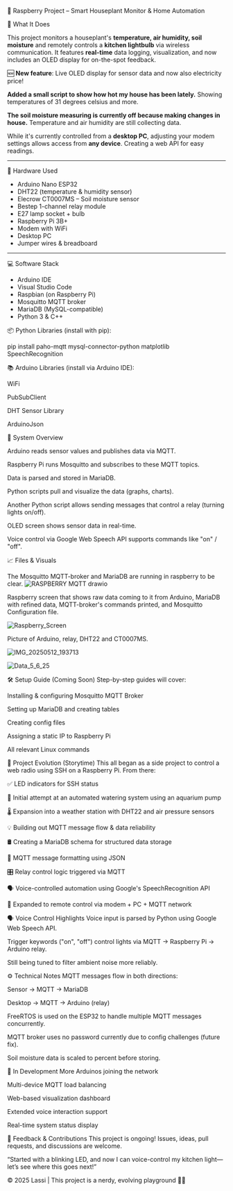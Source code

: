 🌿 Raspberry Project – Smart Houseplant Monitor & Home Automation

🧠 What It Does

This project monitors a houseplant's **temperature, air humidity, soil moisture** and remotely controls a **kitchen lightbulb** via wireless communication. It features **real-time** data logging, visualization, and now includes an OLED display for on-the-spot feedback.

🆕 **New feature**: Live OLED display for sensor data and now also electricity price!

**Added a small script to show how hot my house has been lately.** Showing temperatures of 31 degrees celsius and more. 

**The soil moisture measuring is currently off because making changes in house.** Temperature and air humidity are still collecting data.

While it's currently controlled from a **desktop PC**, adjusting your modem settings allows access from **any device**.
Creating a web API for easy readings.


---

🔩 Hardware Used

- Arduino Nano ESP32  
- DHT22 (temperature & humidity sensor)  
- Elecrow CT0007MS – Soil moisture sensor  
- Bestep 1-channel relay module  
- E27 lamp socket + bulb  
- Raspberry Pi 3B+  
- Modem with WiFi  
- Desktop PC  
- Jumper wires & breadboard  

---

💻 Software Stack

- Arduino IDE  
- Visual Studio Code  
- Raspbian (on Raspberry Pi)  
- Mosquitto MQTT broker  
- MariaDB (MySQL-compatible)  
- Python 3 & C++  

📦 Python Libraries (install with pip):

pip install paho-mqtt mysql-connector-python matplotlib SpeechRecognition

📚 Arduino Libraries (install via Arduino IDE):

WiFi

PubSubClient

DHT Sensor Library

ArduinoJson

🔌 System Overview

Arduino reads sensor values and publishes data via MQTT.

Raspberry Pi runs Mosquitto and subscribes to these MQTT topics.

Data is parsed and stored in MariaDB.

Python scripts pull and visualize the data (graphs, charts).

Another Python script allows sending messages that control a relay (turning lights on/off).

OLED screen shows sensor data in real-time.

Voice control via Google Web Speech API supports commands like "on" / "off".

📈 Files & Visuals

The Mosquitto MQTT-broker and MariaDB are running in raspberry to be clear.
![RASPBERRY MQTT drawio](https://github.com/user-attachments/assets/423cc79c-720c-4da1-924b-9512d51378bf)

Raspberry screen that shows raw data coming to it from Arduino, MariaDB with refined data, MQTT-broker's commands printed, and Mosquitto Configuration file.

 ![Raspberry_Screen](https://github.com/user-attachments/assets/bad0d5c6-cccf-49a7-b7a5-13e160dc3fb4)
 

Picture of Arduino, relay, DHT22 and CT0007MS.

 ![IMG_20250512_193713](https://github.com/user-attachments/assets/594e2884-1b37-4512-9ff4-e0b6e209720b)

 ![Data_5_6_25](https://github.com/user-attachments/assets/ceab0de0-2657-4816-abce-be7aa1dbde2e)

🛠️ Setup Guide (Coming Soon)
Step-by-step guides will cover:

Installing & configuring Mosquitto MQTT Broker

Setting up MariaDB and creating tables

Creating config files

Assigning a static IP to Raspberry Pi

All relevant Linux commands

🔭 Project Evolution (Storytime)
This all began as a side project to control a web radio using SSH on a Raspberry Pi. From there:

✅ LED indicators for SSH status

🌿 Initial attempt at an automated watering system using an aquarium pump

🌡️ Expansion into a weather station with DHT22 and air pressure sensors

💡 Building out MQTT message flow & data reliability

🛢️ Creating a MariaDB schema for structured data storage

🔄 MQTT message formatting using JSON

🎛️ Relay control logic triggered via MQTT

🗣️ Voice-controlled automation using Google's SpeechRecognition API

📶 Expanded to remote control via modem + PC + MQTT network

🗣️ Voice Control Highlights
Voice input is parsed by Python using Google Web Speech API.

Trigger keywords ("on", "off") control lights via MQTT → Raspberry Pi → Arduino relay.

Still being tuned to filter ambient noise more reliably.

⚙️ Technical Notes
MQTT messages flow in both directions:

Sensor → MQTT → MariaDB

Desktop → MQTT → Arduino (relay)

FreeRTOS is used on the ESP32 to handle multiple MQTT messages concurrently.

MQTT broker uses no password currently due to config challenges (future fix).

Soil moisture data is scaled to percent before storing.

🚧 In Development
More Arduinos joining the network

Multi-device MQTT load balancing

Web-based visualization dashboard

Extended voice interaction support

Real-time system status display

💬 Feedback & Contributions
This project is ongoing! Issues, ideas, pull requests, and discussions are welcome.

“Started with a blinking LED, and now I can voice-control my kitchen light—let’s see where this goes next!”

© 2025 Lassi | This project is a nerdy, evolving playground 🔧🌱
